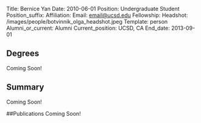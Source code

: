 Title: Bernice Yan
Date: 2010-06-01
Position: Undergraduate Student
Position_suffix: 
Affiliation:
Email: email@ucsd.edu
Fellowship:
Headshot: /images/people/botvinnik_olga_headshot.jpeg
Template: person
Alumni_or_current: Alumni
Current_position: UCSD, CA
End_date: 2013-09-01
<!-- Status: draft -->

## Degrees
Coming Soon!

## Summary
Coming Soon!

##Publications
Coming Soon!